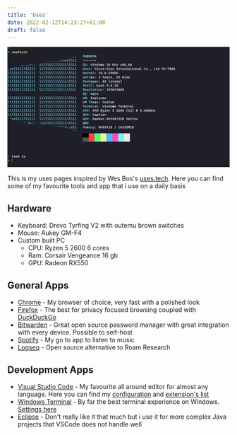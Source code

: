 ```yaml
---
title: 'Uses'
date: 2022-02-12T14:23:27+01:00
draft: false
---
```


![neofetch](/img/neofetch.png)

This is my uses pages inspired by Wes Bos's [uses.tech](https://uses.tech).
Here you can find some of my favourite tools and app that i use on a daily basis

## Hardware

- Keyboard: Drevo Tyrfing V2 with outemu brown switches
- Mouse: Aukey GM-F4
- Custom built PC
  - CPU: Ryzen 5 2600 6 cores
  - Ram: Corsair Vengeance 16 gb
  - GPU: Radeon RX550

## General Apps

- [Chrome](https://google.com/chrome) - My browser of choice, very fast with a polished look
- [Firefox](https://www.mozilla.org/en-US/firefox/new/) - The best for privacy focused browsing coupled with [DuckDuckGo](https://duckduckgo.com/)
- [Bitwarden](https://bitwarden.com) - Great open source password manager with great integration with every device. Possible to self-host
- [Spotify](https://spotify.com) - My go to app to listen to music
- [Logseq](https://logseq.com) - Open source alternative to Roam Research

## Development Apps

- [Visual Studio Code](https://code.visualstudio.com) - My favourite all around editor for almost any language. Here you can find my [configuration](https://gist.github.com/mylo17/2939f5f98b1c1e8b94fa566a799ccdea) and [extension's list](https://gist.github.com/mylo17/e765d79dc4cbe7bc18681f202eea4f14)
- [Windows Terminal](https://github.com/microsoft/terminal) - By far the best terminal experience on Windows. [Settings here](https://gist.github.com/mylo17/3efee1fb216105576cc836cc3ef18220)
- [Eclipse](https://eclipse.org) - Don't really like it that much but i use it for more complex Java projects that VSCode does not handle well
